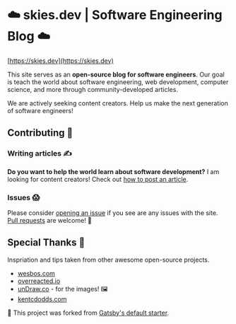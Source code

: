 # ☁️ skies.dev | Software Engineering Blog ☁️

[https://skies.dev](https://skies.dev)

This site serves as an **open-source blog for software engineers**. Our goal is
teach the world about software engineering, web development, computer science,
and more through community-developed articles.

We are actively seeking content creators. Help us make the next generation of
software engineers!

## Contributing 🤝

### Writing articles ✍️

**Do you want to help the world learn about software development?** I am looking
for content creators! Check out [how to post an article](src/content).

### Issues 😱

Please consider [opening an issue](https://github.com/swkeever/skies.dev/issues)
if you see are any issues with the site.
[Pull requests](https://github.com/swkeever/skies.dev/pulls) are welcome! 🙏

## Special Thanks 👏

Inspriation and tips taken from other awesome open-source projects.

- [wesbos.com](https://github.com/wesbos)
- [overreacted.io](https://github.com/gaearon/overreacted.io)
- [unDraw.co](https://undraw.co/) - for the images! 🖼
- [kentcdodds.com](https://github.com/kentcdodds/kentcdodds.com)

🍴 This project was forked from
[Gatsby's default starter](https://github.com/gatsbyjs/gatsby-starter-default).
